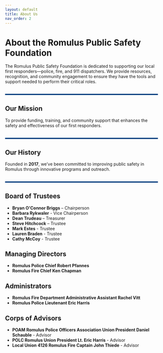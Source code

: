 ```yaml
---
layout: default
title: About Us
nav_order: 2
---
```


# About the Romulus Public Safety Foundation

The Romulus Public Safety Foundation is dedicated to supporting our local first responders—police, fire, and 911 dispatchers. We provide resources, recognition, and community engagement to ensure they have the tools and support needed to perform their critical roles.

<hr style="border: none; height: 4px; background-color: #004080; margin: 2rem 0;" />

## Our Mission
To provide funding, training, and community support that enhances the safety and effectiveness of our first responders.

<hr style="border: none; height: 4px; background-color: #004080; margin: 2rem 0;" />

## Our History
Founded in **2017**, we’ve been committed to improving public safety in Romulus through innovative programs and outreach.

<hr style="border: none; height: 4px; background-color: #004080; margin: 2rem 0;" />

## Board of Trustees
- **Bryan O'Connor Briggs** – Chairperson
- **Barbara Rykwaler** - Vice Chairperson
- **Dean Trudeau** – Treasurer
- **Steve Hitchcock** – Trustee
- **Mark Estes** - Trustee
- **Lauren Braden** - Trustee
- **Cathy McCoy** - Trustee

## Managing Directors
- **Romulus Police Chief Robert Pfannes**
- **Romulus Fire Chief Ken Chapman**

## Administrators
- **Romulus Fire Department Administrative Assistant Rachel Vitt**
- **Romulus Police Lieutenant Eric Harris**

## Corps of Advisors
- **POAM Romulus Police Officers Association Union President Daniel Schauble** - Advisor
- **POLC Romulus Union President Lt. Eric Harris** - Advisor
- **Local Union 4126 Romulus Fire Captain John Thiede** - Advisor

